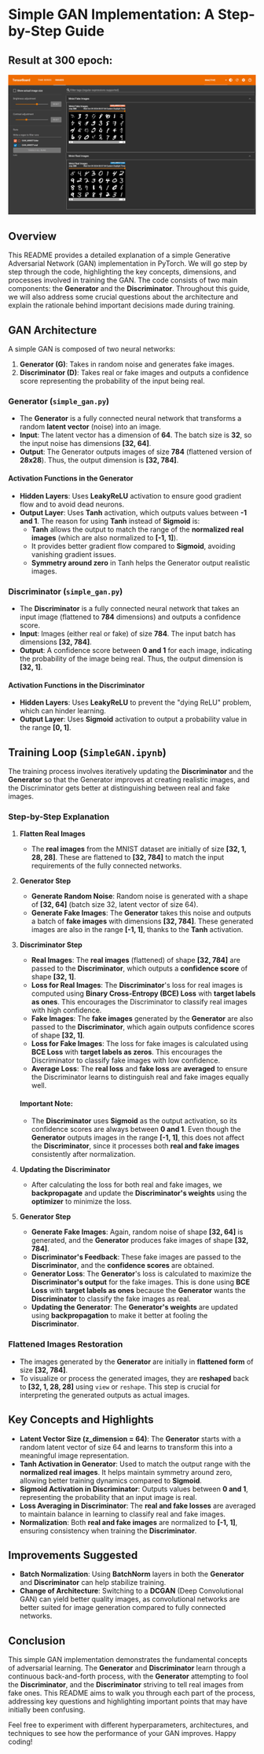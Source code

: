 # Simple GAN Implementation: A Step-by-Step Guide

## Result at 300 epoch:

![Tensorboard Display](./step_300.png)
## Overview
This README provides a detailed explanation of a simple Generative Adversarial Network (GAN) implementation in PyTorch. We will go step by step through the code, highlighting the key concepts, dimensions, and processes involved in training the GAN. The code consists of two main components: the **Generator** and the **Discriminator**. Throughout this guide, we will also address some crucial questions about the architecture and explain the rationale behind important decisions made during training.

## GAN Architecture
A simple GAN is composed of two neural networks:
1. **Generator (G)**: Takes in random noise and generates fake images.
2. **Discriminator (D)**: Takes real or fake images and outputs a confidence score representing the probability of the input being real.

### Generator (`simple_gan.py`)
- The **Generator** is a fully connected neural network that transforms a random **latent vector** (noise) into an image.
- **Input**: The latent vector has a dimension of **64**. The batch size is **32**, so the input noise has dimensions **[32, 64]**.
- **Output**: The Generator outputs images of size **784** (flattened version of **28x28**). Thus, the output dimension is **[32, 784]**.

#### Activation Functions in the Generator
- **Hidden Layers**: Uses **LeakyReLU** activation to ensure good gradient flow and to avoid dead neurons.
- **Output Layer**: Uses **Tanh** activation, which outputs values between **-1 and 1**. The reason for using **Tanh** instead of **Sigmoid** is:
  - **Tanh** allows the output to match the range of the **normalized real images** (which are also normalized to **[-1, 1]**).
  - It provides better gradient flow compared to **Sigmoid**, avoiding vanishing gradient issues.
  - **Symmetry around zero** in Tanh helps the Generator output realistic images.

### Discriminator (`simple_gan.py`)
- The **Discriminator** is a fully connected neural network that takes an input image (flattened to **784** dimensions) and outputs a confidence score.
- **Input**: Images (either real or fake) of size **784**. The input batch has dimensions **[32, 784]**.
- **Output**: A confidence score between **0 and 1** for each image, indicating the probability of the image being real. Thus, the output dimension is **[32, 1]**.

#### Activation Functions in the Discriminator
- **Hidden Layers**: Uses **LeakyReLU** to prevent the "dying ReLU" problem, which can hinder learning.
- **Output Layer**: Uses **Sigmoid** activation to output a probability value in the range **[0, 1]**.

## Training Loop (`SimpleGAN.ipynb`)
The training process involves iteratively updating the **Discriminator** and the **Generator** so that the Generator improves at creating realistic images, and the Discriminator gets better at distinguishing between real and fake images.

### Step-by-Step Explanation
1. **Flatten Real Images**
   - The **real images** from the MNIST dataset are initially of size **[32, 1, 28, 28]**. These are flattened to **[32, 784]** to match the input requirements of the fully connected networks.

2. **Generator Step**
   - **Generate Random Noise**: Random noise is generated with a shape of **[32, 64]** (batch size 32, latent vector of size 64).
   - **Generate Fake Images**: The **Generator** takes this noise and outputs a batch of **fake images** with dimensions **[32, 784]**. These generated images are also in the range **[-1, 1]**, thanks to the **Tanh** activation.

3. **Discriminator Step**
   - **Real Images**: The **real images** (flattened) of shape **[32, 784]** are passed to the **Discriminator**, which outputs a **confidence score** of shape **[32, 1]**.
   - **Loss for Real Images**: The **Discriminator**'s loss for real images is computed using **Binary Cross-Entropy (BCE) Loss** with **target labels as ones**. This encourages the Discriminator to classify real images with high confidence.
   - **Fake Images**: The **fake images** generated by the **Generator** are also passed to the **Discriminator**, which again outputs confidence scores of shape **[32, 1]**.
   - **Loss for Fake Images**: The loss for fake images is calculated using **BCE Loss** with **target labels as zeros**. This encourages the Discriminator to classify fake images with low confidence.
   - **Average Loss**: The **real loss** and **fake loss** are **averaged** to ensure the Discriminator learns to distinguish real and fake images equally well.

   #### Important Note:
   - The **Discriminator** uses **Sigmoid** as the output activation, so its confidence scores are always between **0 and 1**. Even though the **Generator** outputs images in the range **[-1, 1]**, this does not affect the **Discriminator**, since it processes both **real and fake images** consistently after normalization.

4. **Updating the Discriminator**
   - After calculating the loss for both real and fake images, we **backpropagate** and update the **Discriminator's weights** using the **optimizer** to minimize the loss.

5. **Generator Step**
   - **Generate Fake Images**: Again, random noise of shape **[32, 64]** is generated, and the **Generator** produces fake images of shape **[32, 784]**.
   - **Discriminator's Feedback**: These fake images are passed to the **Discriminator**, and the **confidence scores** are obtained.
   - **Generator Loss**: The **Generator**'s loss is calculated to maximize the **Discriminator's output** for the fake images. This is done using **BCE Loss** with **target labels as ones** because the **Generator** wants the **Discriminator** to classify the fake images as real.
   - **Updating the Generator**: The **Generator's weights** are updated using **backpropagation** to make it better at fooling the **Discriminator**.

### Flattened Images Restoration
- The images generated by the **Generator** are initially in **flattened form** of size **[32, 784]**.
- To visualize or process the generated images, they are **reshaped** back to **[32, 1, 28, 28]** using `view` or `reshape`. This step is crucial for interpreting the generated outputs as actual images.

## Key Concepts and Highlights
- **Latent Vector Size (z_dimension = 64)**: The **Generator** starts with a random latent vector of size 64 and learns to transform this into a meaningful image representation.
- **Tanh Activation in Generator**: Used to match the output range with the **normalized real images**. It helps maintain symmetry around zero, allowing better training dynamics compared to **Sigmoid**.
- **Sigmoid Activation in Discriminator**: Outputs values between **0 and 1**, representing the probability that an input image is real.
- **Loss Averaging in Discriminator**: The **real and fake losses** are averaged to maintain balance in learning to classify real and fake images.
- **Normalization**: Both **real and fake images** are normalized to **[-1, 1]**, ensuring consistency when training the **Discriminator**.

## Improvements Suggested
- **Batch Normalization**: Using **BatchNorm** layers in both the **Generator** and **Discriminator** can help stabilize training.
- **Change of Architecture**: Switching to a **DCGAN** (Deep Convolutional GAN) can yield better quality images, as convolutional networks are better suited for image generation compared to fully connected networks.

## Conclusion
This simple GAN implementation demonstrates the fundamental concepts of adversarial learning. The **Generator** and **Discriminator** learn through a continuous back-and-forth process, with the **Generator** attempting to fool the **Discriminator**, and the **Discriminator** striving to tell real images from fake ones. This README aims to walk you through each part of the process, addressing key questions and highlighting important points that may have initially been confusing.

Feel free to experiment with different hyperparameters, architectures, and techniques to see how the performance of your GAN improves. Happy coding!

